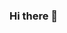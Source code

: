 ### Hi there 👋

<!--
**shreyanshu-69/shreyanshu-69** is a ✨ _special_ ✨ repository because its `README.md` (this file) appears on your GitHub profile.

### Hello there, I am Shreyanshu aka Quby 👋
## I am a Student, Developer, Gamer!


- 🌱 I’m currently learning everything 🤣
- 👯 I’m trying to contribute towards Open Source Projects
- 🥅 2021 Goals: Learn how to code professionally ig I will do this in 2021 too 
- ⚡ Fun fact: I love to play video games and I Think I am Funny Idk Why

### Programming Languages I Know 

- Python
- HTML
- CSS


### I Like To Watch Anime Too
- I am Weeb 

### Animes I Have Watched So Far
- Jujutsu Kaisen
- Demon Slayer
- Death Note 
- Naruto

<img src="https://cdn.discordapp.com/attachments/911838057156706324/921045492182433792/uwu_wait_whatttt.gif" width="60" height="60" />
